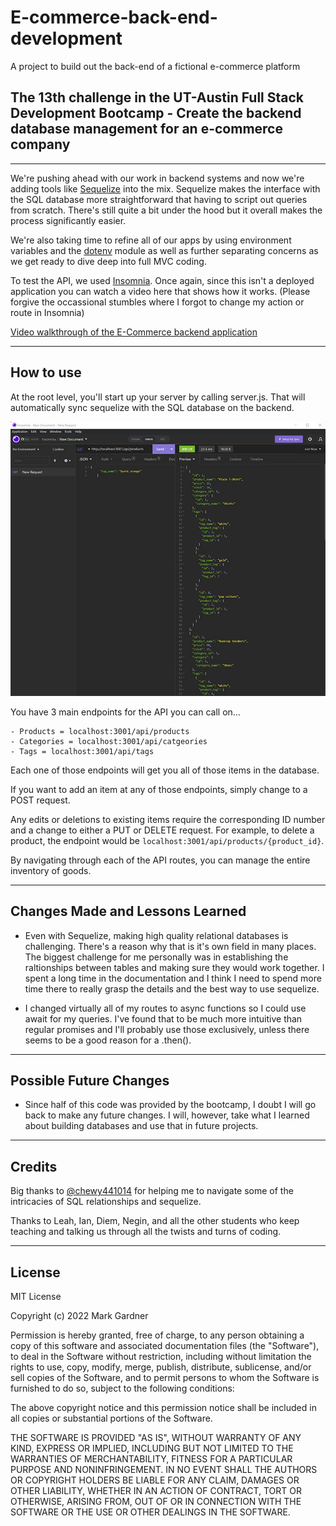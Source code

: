 # E-commerce-back-end-development
A project to build out the back-end of a fictional e-commerce platform


## The 13th challenge in the UT-Austin Full Stack Development Bootcamp - Create the backend database management for an e-commerce company


___


We're pushing ahead with our work in backend systems and now we're adding tools like [Sequelize](https://www.npmjs.com/package/sequelize) into the mix. Sequelize makes the interface with the SQL database more straightforward that having to script out queries from scratch. There's still quite a bit under the hood but it overall makes the process significantly easier. 

We're also taking time to refine all of our apps by using environment variables and the [dotenv](https://www.npmjs.com/package/dotenv) module as well as further separating concerns as we get ready to dive deep into full MVC coding. 

To test the API, we used [Insomnia](https://insomnia.rest/). Once again, since this isn't a deployed application you can watch a video here that shows how it works. (Please forgive the occassional stumbles where I forgot to change my action or route in Insomnia)

[Video walkthrough of the E-Commerce backend application](https://drive.google.com/file/d/1yh3a2dgRaD6BTuBSUSy9S0DHvlO__W-6/view)

___



## How to use

At the root level, you'll start up your server by calling server.js. That will automatically sync sequelize with the SQL database on the backend.

![Testing the API in Insomnia](./Assets/E-commerce_api_test.jpg)

You have 3 main endpoints for the API you can call on...

    - Products = localhost:3001/api/products
    - Categories = localhost:3001/api/catgeories
    - Tags = localhost:3001/api/tags

Each one of those endpoints will get you all of those items in the database.

If you want to add an item at any of those endpoints, simply change to a POST request.

Any edits or deletions to existing items require the corresponding ID number and a change to either a PUT or DELETE request. For example, to delete a product, the endpoint would be `localhost:3001/api/products/{product_id}`.

By navigating through each of the API routes, you can manage the entire inventory of goods.


___


## Changes Made and Lessons Learned

- Even with Sequelize, making high quality relational databases is challenging. There's a reason why that is it's own field in many places. The biggest challenge for me personally was in establishing the raltionships between tables and making sure they would work together. I spent a long time in the documentation and I think I need to spend more time there to really grasp the details and the best way to use sequelize.

- I changed virtually all of my routes to async functions so I could use await for my queries. I've found that to be much more intuitive than regular promises and I'll probably use those exclusively, unless there seems to be a good reason for a .then().



___



## Possible Future Changes

- Since half of this code was provided by the bootcamp, I doubt I will go back to make any future changes. I will, however, take what I learned about building databases and use that in future projects. 



___



## Credits
Big thanks to [@chewy441014](https://github.com/chewy441014) for helping me to navigate some of the intricacies of SQL relationships and sequelize. 

Thanks to Leah, Ian, Diem, Negin, and all the other students who keep teaching and talking us through all the twists and turns of coding.



___



## License

MIT License

Copyright (c) 2022 Mark Gardner

Permission is hereby granted, free of charge, to any person obtaining a copy
of this software and associated documentation files (the "Software"), to deal
in the Software without restriction, including without limitation the rights
to use, copy, modify, merge, publish, distribute, sublicense, and/or sell
copies of the Software, and to permit persons to whom the Software is
furnished to do so, subject to the following conditions:

The above copyright notice and this permission notice shall be included in all
copies or substantial portions of the Software.

THE SOFTWARE IS PROVIDED "AS IS", WITHOUT WARRANTY OF ANY KIND, EXPRESS OR
IMPLIED, INCLUDING BUT NOT LIMITED TO THE WARRANTIES OF MERCHANTABILITY,
FITNESS FOR A PARTICULAR PURPOSE AND NONINFRINGEMENT. IN NO EVENT SHALL THE
AUTHORS OR COPYRIGHT HOLDERS BE LIABLE FOR ANY CLAIM, DAMAGES OR OTHER
LIABILITY, WHETHER IN AN ACTION OF CONTRACT, TORT OR OTHERWISE, ARISING FROM,
OUT OF OR IN CONNECTION WITH THE SOFTWARE OR THE USE OR OTHER DEALINGS IN THE
SOFTWARE.
